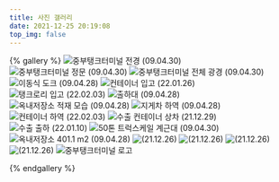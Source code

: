 ```yaml
---
title: 사진 갤러리
date: 2021-12-25 20:19:08
top_img: false
---
```


{% gallery %}
![중부탱크터미널 전경 (09.04.30)](/img/front-1.jpeg)
![중부탱크터미널 정문 (09.04.30)](/img/front-2.jpeg)
![중부탱크터미널 전체 광경 (09.04.30)](/img/homepage-banner-2.jpg)
![이동식 도크 (09.04.28)](/img/mobile-dock.jpeg)
![컨테이너 입고 (22.01.26)](/img/container-storage.jpeg)
![탱크로리 입고 (22.02.03)](/img/tanklorry-storage.jpeg)
![출하대 (09.04.28)](/img/chemical-warehouse.jpeg)
![옥내저장소 적재 모습 (09.04.28)](/img/interior-tank-storage-2.jpeg)
![지게차 하역 (09.04.28)](/img/forklift-unloading.jpeg)
![컨테이너 하역 (22.02.03)](/img/container-unloading.jpeg)
![수출 컨테이너 상차 (21.12.29)](/img/export-cargo-loading.jpeg)
![수출 출하 (22.01.10)](/img/export-cargo-shipment.jpeg)
![50톤 트럭스케일 계근대 (09.04.30)](/img/truckscale.jpeg)
![옥내저장소 401.1 m2 (09.04.28)](/img/interior-tank-storage-1.jpeg)
![(21.12.26)](/img/KakaoTalk_Photo_2021-12-26-04-07-07-5.jpg)
![(21.12.26)](/img/KakaoTalk_Photo_2021-12-26-04-07-07-3.jpg)
![(21.12.26)](/img/KakaoTalk_Photo_2021-12-26-04-07-07-4.jpg)
![(21.12.26)](/img/KakaoTalk_Photo_2021-12-26-09-12-02.jpg)
![중부탱크터미널 로고](/img/jbtank-logo-wide-bg.png)


{% endgallery %}

<div id="panoramaView" style="height:300px">

<img style="opacity:0; height:300px; width:1px;" src="/img/homepage-banner-1.jpg">
</div>


<style>
#article-container img {
  border: 1px solid #eee;
}
</style>